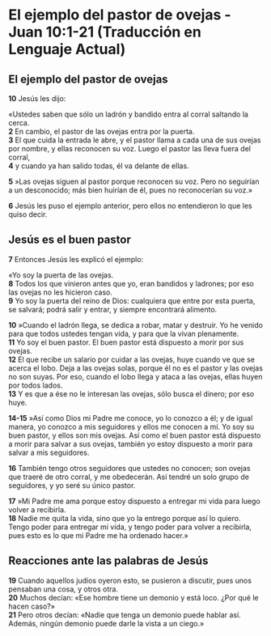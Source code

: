 # El ejemplo del pastor de ovejas - Juan 10:1-21 (Traducción en Lenguaje Actual)

## El ejemplo del pastor de ovejas

**10** Jesús les dijo:

«Ustedes saben que sólo un ladrón y bandido entra al corral saltando la cerca.  
**2** En cambio, el pastor de las ovejas entra por la puerta.  
**3** El que cuida la entrada le abre, y el pastor llama a cada una de sus ovejas por nombre, y ellas reconocen su voz. Luego el pastor las lleva fuera del corral,  
**4** y cuando ya han salido todas, él va delante de ellas.

**5** »Las ovejas siguen al pastor porque reconocen su voz. Pero no seguirían a un desconocido; más bien huirían de él, pues no reconocerían su voz.»

**6** Jesús les puso el ejemplo anterior, pero ellos no entendieron lo que les quiso decir.

## Jesús es el buen pastor

**7** Entonces Jesús les explicó el ejemplo:

«Yo soy la puerta de las ovejas.  
**8** Todos los que vinieron antes que yo, eran bandidos y ladrones; por eso las ovejas no les hicieron caso.  
**9** Yo soy la puerta del reino de Dios: cualquiera que entre por esta puerta, se salvará; podrá salir y entrar, y siempre encontrará alimento.

**10** »Cuando el ladrón llega, se dedica a robar, matar y destruir. Yo he venido para que todos ustedes tengan vida, y para que la vivan plenamente.  
**11** Yo soy el buen pastor. El buen pastor está dispuesto a morir por sus ovejas.  
**12** El que recibe un salario por cuidar a las ovejas, huye cuando ve que se acerca el lobo. Deja a las ovejas solas, porque él no es el pastor y las ovejas no son suyas. Por eso, cuando el lobo llega y ataca a las ovejas, ellas huyen por todos lados.  
**13** Y es que a ése no le interesan las ovejas, sólo busca el dinero; por eso huye.

**14-15** »Así como Dios mi Padre me conoce, yo lo conozco a él; y de igual manera, yo conozco a mis seguidores y ellos me conocen a mí. Yo soy su buen pastor, y ellos son mis ovejas. Así como el buen pastor está dispuesto a morir para salvar a sus ovejas, también yo estoy dispuesto a morir para salvar a mis seguidores.

**16** También tengo otros seguidores que ustedes no conocen; son ovejas que traeré de otro corral, y me obedecerán. Así tendré un solo grupo de seguidores, y yo seré su único pastor.

**17** »Mi Padre me ama porque estoy dispuesto a entregar mi vida para luego volver a recibirla.  
**18** Nadie me quita la vida, sino que yo la entrego porque así lo quiero. Tengo poder para entregar mi vida, y tengo poder para volver a recibirla, pues esto es lo que mi Padre me ha ordenado hacer.»

## Reacciones ante las palabras de Jesús

**19** Cuando aquellos judíos oyeron esto, se pusieron a discutir, pues unos pensaban una cosa, y otros otra.  
**20** Muchos decían: «Ese hombre tiene un demonio y está loco. ¿Por qué le hacen caso?»  
**21** Pero otros decían: «Nadie que tenga un demonio puede hablar así. Además, ningún demonio puede darle la vista a un ciego.»
